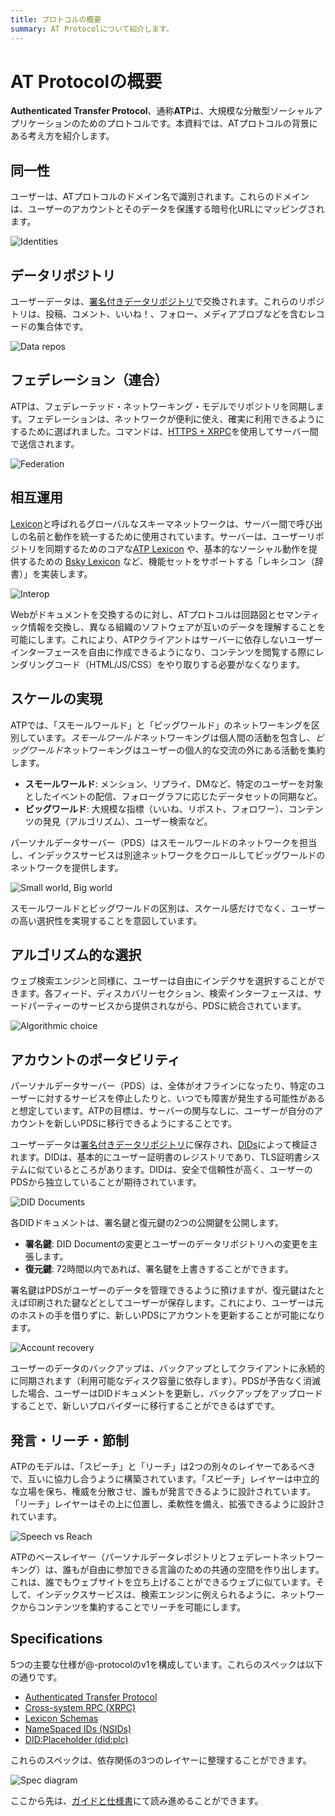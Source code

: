 ```yaml
---
title: プロトコルの概要
summary: AT Protocolについて紹介します。
---
```


# AT Protocolの概要

**Authenticated Transfer Protocol**、通称**ATP**は、大規模な分散型ソーシャルアプリケーションのためのプロトコルです。本資料では、ATプロトコルの背景にある考え方を紹介します。

## 同一性

ユーザーは、ATプロトコルのドメイン名で識別されます。これらのドメインは、ユーザーのアカウントとそのデータを保護する暗号化URLにマッピングされます。

![Identities](/img/identities.jpg)

## データリポジトリ

ユーザーデータは、[署名付きデータリポジトリ](/guides/data-repos.md)で交換されます。これらのリポジトリは、投稿、コメント、いいね！、フォロー、メディアブロブなどを含むレコードの集合体です。

![Data repos](/img/data-repos.jpg)

## フェデレーション（連合）

ATPは、フェデレーテッド・ネットワーキング・モデルでリポジトリを同期します。フェデレーションは、ネットワークが便利に使え、確実に利用できるようにするために選ばれました。コマンドは、[HTTPS + XRPC](/specs/xrpc.md)を使用してサーバー間で送信されます。

![Federation](/img/federation.jpg)

## 相互運用

[Lexicon](/specs/lexicon.md)と呼ばれるグローバルなスキーマネットワークは、サーバー間で呼び出しの名前と動作を統一するために使用されています。サーバーは、ユーザーリポジトリを同期するためのコアな[ATP Lexicon](/lexicons/atproto-com.md) や、基本的なソーシャル動作を提供するための [Bsky Lexicon](/lexicons/bsky-app.md) など、機能セットをサポートする「レキシコン（辞書）」を実装します。

![Interop](/img/interop.jpg)

Webがドキュメントを交換するのに対し、ATプロトコルは回路図とセマンティック情報を交換し、異なる組織のソフトウェアが互いのデータを理解することを可能にします。これにより、ATPクライアントはサーバーに依存しないユーザーインターフェースを自由に作成できるようになり、コンテンツを閲覧する際にレンダリングコード（HTML/JS/CSS）をやり取りする必要がなくなります。

## スケールの実現

ATPでは、「スモールワールド」と「ビッグワールド」のネットワーキングを区別しています。*スモールワールド*ネットワーキングは個人間の活動を包含し、*ビッグワールド*ネットワーキングはユーザーの個人的な交流の外にある活動を集約します。

* **スモールワールド**: メンション、リプライ、DMなど、特定のユーザーを対象としたイベントの配信、フォローグラフに応じたデータセットの同期など。
* **ビッグワールド**: 大規模な指標（いいね、リポスト、フォロワー）、コンテンツの発見（アルゴリズム）、ユーザー検索など。

パーソナルデータサーバー（PDS）はスモールワールドのネットワークを担当し、インデックスサービスは別途ネットワークをクロールしてビッグワールドのネットワークを提供します。

![Small world, Big world](/img/small-big-world.jpg)

スモールワールドとビッグワールドの区別は、スケール感だけでなく、ユーザーの高い選択性を実現することを意図しています。

## アルゴリズム的な選択

ウェブ検索エンジンと同様に、ユーザーは自由にインデクサを選択することができます。各フィード、ディスカバリーセクション、検索インターフェースは、サードパーティーのサービスから提供されながら、PDSに統合されています。

![Algorithmic choice](/img/algorithmic-choice.jpg)

## アカウントのポータビリティ

パーソナルデータサーバー（PDS）は、全体がオフラインになったり、特定のユーザーに対するサービスを停止したりと、いつでも障害が発生する可能性があると想定しています。ATPの目標は、サーバーの関与なしに、ユーザーが自分のアカウントを新しいPDSに移行できるようにすることです。

ユーザーデータは[署名付きデータリポジトリ](/guides/data-repos.md)に保存され、[DIDs](/guides/identity.md)によって検証されます。DIDは、基本的にユーザー証明書のレジストリであり、TLS証明書システムに似ているところがあります。DIDは、安全で信頼性が高く、ユーザーのPDSから独立していることが期待されています。

![DID Documents](/img/did-doc.jpg)

各DIDドキュメントは、署名鍵と復元鍵の2つの公開鍵を公開します。

* **署名鍵**: DID Documentの変更とユーザーのデータリポジトリへの変更を主張します。
* **復元鍵**: 72時間以内であれば、署名鍵を上書きすることができます。

署名鍵はPDSがユーザーのデータを管理できるように預けますが、復元鍵はたとえば印刷された鍵などとしてユーザーが保存します。これにより、ユーザーは元のホストの手を借りずに、新しいPDSにアカウントを更新することが可能になります。


![Account recovery](/img/recovery.jpg)

ユーザーのデータのバックアップは、バックアップとしてクライアントに永続的に同期されます（利用可能なディスク容量に依存します）。PDSが予告なく消滅した場合、ユーザーはDIDドキュメントを更新し、バックアップをアップロードすることで、新しいプロバイダーに移行することができるはずです。

## 発言・リーチ・節制

ATPのモデルは、「スピーチ」と「リーチ」は2つの別々のレイヤーであるべきで、互いに協力し合うように構築されています。「スピーチ」レイヤーは中立的な立場を保ち、権威を分散させ、誰もが発言できるように設計されています。「リーチ」レイヤーはその上に位置し、柔軟性を備え、拡張できるように設計されています。

![Speech vs Reach](/img/speech-vs-reach.jpg)

ATPのベースレイヤー（パーソナルデータレポジトリとフェデレートネットワーキング）は、誰もが自由に参加できる言論のための共通の空間を作り出します。これは、誰でもウェブサイトを立ち上げることができるウェブに似ています。そして、インデックスサービスは、検索エンジンに例えられるように、ネットワークからコンテンツを集約することでリーチを可能にします。

## Specifications

5つの主要な仕様が@-protocolのv1を構成しています。これらのスペックは以下の通りです。

- [Authenticated Transfer Protocol](/specs/atp.md)
- [Cross-system RPC (XRPC)](/specs/xrpc.md)
- [Lexicon Schemas](/specs/lexicon.md)
- [NameSpaced IDs (NSIDs)](/specs/nsid.md)
- [DID:Placeholder (did:plc)](/specs/did-plc.md)

これらのスペックは、依存関係の3つのレイヤーに整理することができます。

![Spec diagram](/img/spec-diagram.jpg)


ここから先は、[ガイドと仕様書](/docs.md)にて読み進めることができます。
